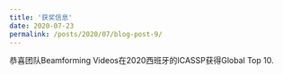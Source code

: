 ```yaml
---
title: '获奖信息'
date: 2020-07-23
permalink: /posts/2020/07/blog-post-9/
---
```


恭喜团队Beamforming Videos在2020西班牙的ICASSP获得Global Top 10.
